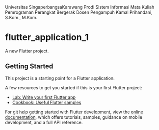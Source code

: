 Universitas SingaperbangsaKarawang
Prodi Sistem Informasi
Mata Kuliah Pemrograman Perangkat Bergerak
Dosen Pengampuh Kamal Prihandani, S.Kom., M.Kom.
# flutter_application_1

A new Flutter project.

## Getting Started

This project is a starting point for a Flutter application.

A few resources to get you started if this is your first Flutter project:

- [Lab: Write your first Flutter app](https://docs.flutter.dev/get-started/codelab)
- [Cookbook: Useful Flutter samples](https://docs.flutter.dev/cookbook)

For git help getting started with Flutter development, view the
[online documentation](https://docs.flutter.dev/), which offers tutorials,
samples, guidance on mobile development, and a full API reference.

